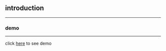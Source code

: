 ## introduction

---




### demo
---
click [here](https://almousaz.github.io/tip-calculator-repo/) to see demo
